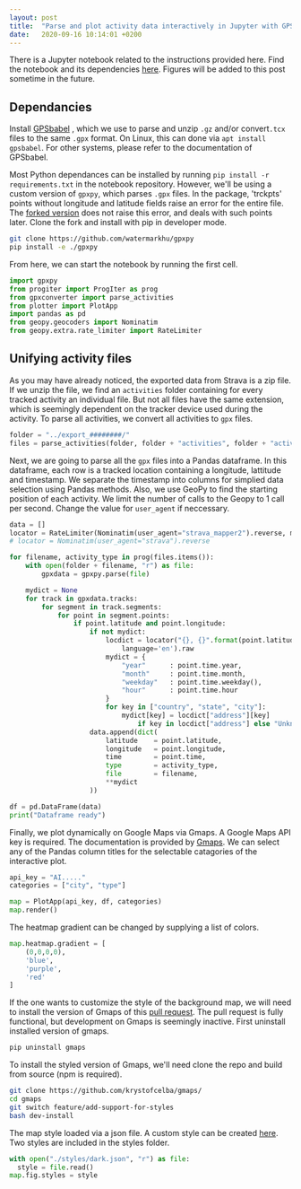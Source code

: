 ```yaml
---
layout: post
title:  "Parse and plot activity data interactively in Jupyter with GPSbabel,  Gpxpy, Geopy and Gmaps"
date:   2020-09-16 10:14:01 +0200
---
```


There is a Jupyter notebook related to the instructions provided here. Find the notebook and its dependencies [here](https://github.com/watermarkhu/plot_gpx_tcx). Figures will be added to this post sometime in the future.

## Dependancies

Install [GPSbabel](https://www.gpsbabel.org/download.html) , which we use to parse and unzip `.gz` and/or convert`.tcx` files to the same `.gpx` format. On Linux, this can done via  `apt install gpsbabel`. For other systems, please refer to the documentation of GPSbabel.

Most Python dependances can be installed by running `pip install -r requirements.txt` in the notebook repository. However, we'll be using a custom version of `gpxpy`, which parses `.gpx` files. In the package, 'trckpts' points without longitude and latitude fields raise an error for the entire file. The [forked version](https://github.com/watermarkhu/gpxpy) does not raise this error, and deals with such points later. Clone the fork and install with pip in developer mode.

```bash
git clone https://github.com/watermarkhu/gpxpy
pip install -e ./gpxpy
```

From here, we can start the notebook by running the first cell.

```python
import gpxpy
from progiter import ProgIter as prog
from gpxconverter import parse_activities
from plotter import PlotApp
import pandas as pd
from geopy.geocoders import Nominatim
from geopy.extra.rate_limiter import RateLimiter
```

## Unifying activity files

As you may have already noticed, the exported data from Strava is a zip file. If we unzip the file, we find an `activities` folder containing for every tracked activity an individual file. But not all files have the same extension, which is seemingly dependent on the tracker device used during the activity. To parse all activities, we convert all activities to `gpx` files.

```python
folder = "../export_########/"
files = parse_activities(folder, folder + "activities", folder + "activities.csv")
```

Next, we are going to parse all the `gpx` files into a Pandas dataframe. In this dataframe, each row is a tracked location containing a longitude, lattitude and timestamp. We separate the timestamp into columns for simplied data selection using Pandas methods. Also, we use GeoPy to find the starting position of each activity. We limit the number of calls to the Geopy to 1 call per second. Change the value for `user_agent` if neccessary.

```python
data = []
locator = RateLimiter(Nominatim(user_agent="strava_mapper2").reverse, min_delay_seconds=1)
# locator = Nominatim(user_agent="strava").reverse

for filename, activity_type in prog(files.items()):
    with open(folder + filename, "r") as file:
        gpxdata = gpxpy.parse(file)

    mydict = None
    for track in gpxdata.tracks:
        for segment in track.segments:
            for point in segment.points:
                if point.latitude and point.longitude:
                    if not mydict:
                        locdict = locator("{}, {}".format(point.latitude, point.longitude),
                            language='en').raw
                        mydict = {
                            "year"      : point.time.year,
                            "month"     : point.time.month,
                            "weekday"   : point.time.weekday(),
                            "hour"      : point.time.hour
                        }
                        for key in ["country", "state", "city"]:
                            mydict[key] = locdict["address"][key]
                                if key in locdict["address"] else "Unknown"
                    data.append(dict(
                        latitude    = point.latitude,
                        longitude   = point.longitude,
                        time        = point.time,
                        type        = activity_type,
                        file        = filename,
                        **mydict
                    ))

df = pd.DataFrame(data)
print("Dataframe ready")
```

Finally, we plot dynamically on Google Maps via Gmaps. A Google Maps API key is required. The documentation is provided by [Gmaps](https://jupyter-gmaps.readthedocs.io/en/latest/). We can select any of the Pandas column titles for the selectable catagories of the interactive plot.

```python
api_key = "AI....."
categories = ["city", "type"]

map = PlotApp(api_key, df, categories)
map.render()
```

The heatmap gradient can be changed by supplying a list of colors.

```python
map.heatmap.gradient = [
    (0,0,0,0),
    'blue',
    'purple',
    'red'
]
```

If the one wants to customize the style of the background map, we will need to install the version of Gmaps of this [pull request](https://github.com/pbugnion/gmaps/pull/330). The pull request is fully functional, but development on Gmaps is seemingly inactive. First uninstall installed version of gmaps.

```bash
pip uninstall gmaps
```

To install the styled version of Gmaps, we'll need clone the repo and build from source (npm is required).

```bash
git clone https://github.com/krystofcelba/gmaps/
cd gmaps
git switch feature/add-support-for-styles
bash dev-install
```

The map style loaded via a json file. A custom style can be created [here](https://mapstyle.withgoogle.com/). Two styles are included in the styles folder.

```python
with open("./styles/dark.json", "r") as file:
  style = file.read()
map.fig.styles = style
```
